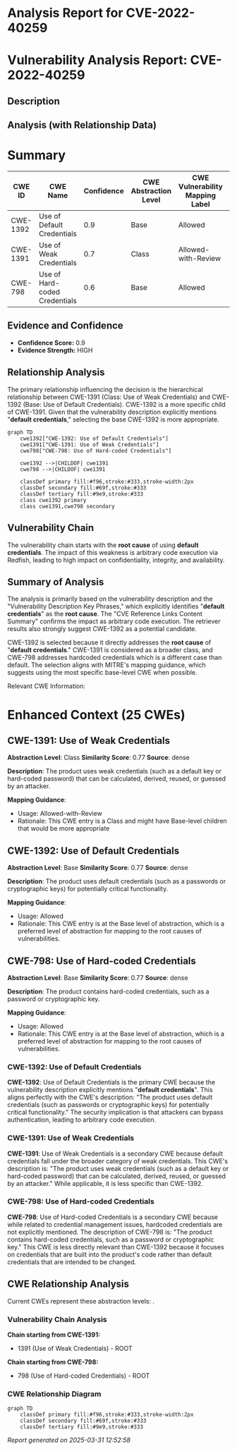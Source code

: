 # Analysis Report for CVE-2022-40259

# Vulnerability Analysis Report: CVE-2022-40259

## Description



## Analysis (with Relationship Data)

# Summary
| CWE ID    | CWE Name                       | Confidence | CWE Abstraction Level | CWE Vulnerability Mapping Label | CWE-Vulnerability Mapping Notes |
| --------- | ------------------------------ | ---------- | --------------------- | ------------------------------- | ----------------------------- |
| CWE-1392  | Use of Default Credentials     | 0.9        | Base                  | Allowed                         | Primary CWE                   |
| CWE-1391  | Use of Weak Credentials        | 0.7        | Class                 | Allowed-with-Review           | Secondary Candidate           |
| CWE-798   | Use of Hard-coded Credentials  | 0.6        | Base                  | Allowed                         | Secondary Candidate           |

## Evidence and Confidence

*   **Confidence Score:** 0.9
*   **Evidence Strength:** HIGH

## Relationship Analysis
The primary relationship influencing the decision is the hierarchical relationship between CWE-1391 (Class: Use of Weak Credentials) and CWE-1392 (Base: Use of Default Credentials). CWE-1392 is a more specific child of CWE-1391. Given that the vulnerability description explicitly mentions "**default credentials**," selecting the base CWE-1392 is more appropriate.

```mermaid
graph TD
    cwe1392["CWE-1392: Use of Default Credentials"]
    cwe1391["CWE-1391: Use of Weak Credentials"]
    cwe798["CWE-798: Use of Hard-coded Credentials"]

    cwe1392 -->|CHILDOF| cwe1391
    cwe798 -->|CHILDOF| cwe1391

    classDef primary fill:#f96,stroke:#333,stroke-width:2px
    classDef secondary fill:#69f,stroke:#333
    classDef tertiary fill:#9e9,stroke:#333
    class cwe1392 primary
    class cwe1391,cwe798 secondary
```

## Vulnerability Chain
The vulnerability chain starts with the **root cause** of using **default credentials**. The impact of this weakness is arbitrary code execution via Redfish, leading to high impact on confidentiality, integrity, and availability.

## Summary of Analysis
The analysis is primarily based on the vulnerability description and the "Vulnerability Description Key Phrases," which explicitly identifies "**default credentials**" as the **root cause**. The "CVE Reference Links Content Summary" confirms the impact as arbitrary code execution. The retriever results also strongly suggest CWE-1392 as a potential candidate.

CWE-1392 is selected because it directly addresses the **root cause** of "**default credentials**." CWE-1391 is considered as a broader class, and CWE-798 addresses hardcoded credentials which is a different case than default. The selection aligns with MITRE's mapping guidance, which suggests using the most specific base-level CWE when possible.

Relevant CWE Information:

# Enhanced Context (25 CWEs)

## CWE-1391: Use of Weak Credentials
**Abstraction Level**: Class
**Similarity Score**: 0.77
**Source**: dense

**Description**:
The product uses weak credentials (such as a default key or hard-coded password) that can be calculated, derived, reused, or guessed by an attacker.

**Mapping Guidance**:
- Usage: Allowed-with-Review
- Rationale: This CWE entry is a Class and might have Base-level children that would be more appropriate

## CWE-1392: Use of Default Credentials
**Abstraction Level**: Base
**Similarity Score**: 0.77
**Source**: dense

**Description**:
The product uses default credentials (such as a passwords or cryptographic keys) for potentially critical functionality.

**Mapping Guidance**:
- Usage: Allowed
- Rationale: This CWE entry is at the Base level of abstraction, which is a preferred level of abstraction for mapping to the root causes of vulnerabilities.

## CWE-798: Use of Hard-coded Credentials
**Abstraction Level**: Base
**Similarity Score**: 0.77
**Source**: dense

**Description**:
The product contains hard-coded credentials, such as a password or cryptographic key.

**Mapping Guidance**:
- Usage: Allowed
- Rationale: This CWE entry is at the Base level of abstraction, which is a preferred level of abstraction for mapping to the root causes of vulnerabilities.

### CWE-1392: Use of Default Credentials
**CWE-1392**: Use of Default Credentials is the primary CWE because the vulnerability description explicitly mentions "**default credentials**". This aligns perfectly with the CWE's description: "The product uses default credentials (such as passwords or cryptographic keys) for potentially critical functionality." The security implication is that attackers can bypass authentication, leading to arbitrary code execution.
### CWE-1391: Use of Weak Credentials
**CWE-1391**: Use of Weak Credentials is a secondary CWE because default credentials fall under the broader category of weak credentials. This CWE's description is: "The product uses weak credentials (such as a default key or hard-coded password) that can be calculated, derived, reused, or guessed by an attacker." While applicable, it is less specific than CWE-1392.
### CWE-798: Use of Hard-coded Credentials
**CWE-798**: Use of Hard-coded Credentials is a secondary CWE because while related to credential management issues, hardcoded credentials are not explicitly mentioned. The description of CWE-798 is: "The product contains hard-coded credentials, such as a password or cryptographic key." This CWE is less directly relevant than CWE-1392 because it focuses on credentials that are built into the product's code rather than default credentials that are intended to be changed.


## CWE Relationship Analysis

Current CWEs represent these abstraction levels: .


### Vulnerability Chain Analysis

**Chain starting from CWE-1391:**
- 1391 (Use of Weak Credentials) - ROOT


**Chain starting from CWE-798:**
- 798 (Use of Hard-coded Credentials) - ROOT



### CWE Relationship Diagram

```mermaid
graph TD
    classDef primary fill:#f96,stroke:#333,stroke-width:2px
    classDef secondary fill:#69f,stroke:#333
    classDef tertiary fill:#9e9,stroke:#333
```



*Report generated on 2025-03-31 12:52:58*
